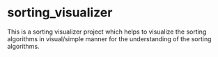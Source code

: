 # sorting_visualizer
This is a sorting visualizer project which helps to visualize the sorting algorithms in visual/simple manner for the understanding of the sorting algorithms.
